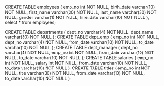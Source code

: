 CREATE TABLE employees (
    emp_no int NOT NULL,
    birth_date varchar(10) NOT NULL,
    first_name varchar(30) NOT NULL,
    last_name varchar(30) NOT NULL,
    gender varchar(1) NOT NULL,
    hire_date varchar(10) NOT NULL
);
select * from employees;

CREATE TABLE departments (
    dept_no varchar(4) NOT NULL,
    dept_name varchar(30) NOT NULL
);
CREATE TABLE dept_emp (
    emp_no int NOT NULL,
    dept_no varchar(4) NOT NULL,
    from_date varchar(10) NOT NULL,
    to_date varchar(10) NOT NULL
);
CREATE TABLE dept_manager (
    dept_no varchar(4) NOT NULL,
    emp_no int NOT NULL,
    from_date varchar(10) NOT NULL,
    to_date varchar(10) NOT NULL
);
CREATE TABLE salaries (
    emp_no int NOT NULL,
    salary int NOT NULL,
    from_date varchar(10) NOT NULL,
    to_date varchar(10) NOT NULL
);
CREATE TABLE titles (
    emp_no int NOT NULL,
    title varchar(30) NOT NULL,
    from_date varchar(10) NOT NULL,
    to_date varchar(10) NOT NULL
);